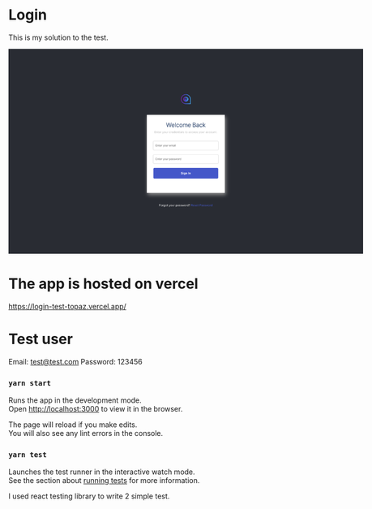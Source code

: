 # Login

This is my solution to the test. 

<img 
  src="public/login.png" 
  alt="Alt text" 
  title="Login Screenshot"
  style="display: inline-block; margin: 0 auto; max-width: 700px">
  >

# The app is hosted on vercel

https://login-test-topaz.vercel.app/

# Test user

Email: test@test.com
Password: 123456

### `yarn start`

Runs the app in the development mode.\
Open [http://localhost:3000](http://localhost:3000) to view it in the browser.

The page will reload if you make edits.\
You will also see any lint errors in the console.

### `yarn test`

Launches the test runner in the interactive watch mode.\
See the section about [running tests](https://facebook.github.io/create-react-app/docs/running-tests) for more information.

I used react testing library to write 2 simple test.
